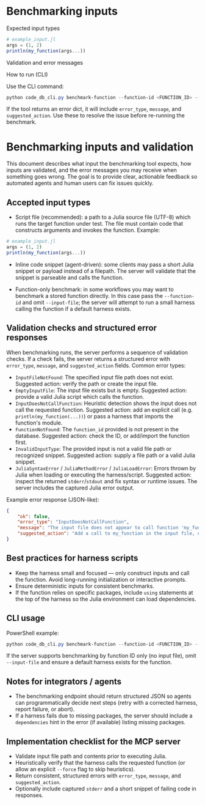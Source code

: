 # Benchmarking inputs

Expected input types


```julia
# example_input.jl
args = (1, 2)
println(my_function(args...))
```

Validation and error messages


How to run (CLI)

Use the CLI command:

```powershell
python code_db_cli.py benchmark-function --function-id <FUNCTION_ID> --input-file path/to/example_input.jl --iterations 5
```

If the tool returns an error dict, it will include `error_type`, `message`, and `suggested_action`. Use these to resolve the issue before re-running the benchmark.
# Benchmarking inputs and validation

This document describes what input the benchmarking tool expects, how inputs are validated, and the error messages you may receive when something goes wrong. The goal is to provide clear, actionable feedback so automated agents and human users can fix issues quickly.

## Accepted input types

- Script file (recommended): a path to a Julia source file (UTF-8) which runs the target function under test. The file must contain code that constructs arguments and invokes the function. Example:

```julia
# example_input.jl
args = (1, 2)
println(my_function(args...))
```

- Inline code snippet (agent-driven): some clients may pass a short Julia snippet or payload instead of a filepath. The server will validate that the snippet is parseable and calls the function.

- Function-only benchmark: in some workflows you may want to benchmark a stored function directly. In this case pass the `--function-id` and omit `--input-file`; the server will attempt to run a small harness calling the function if a default harness exists.

## Validation checks and structured error responses

When benchmarking runs, the server performs a sequence of validation checks. If a check fails, the server returns a structured error with `error_type`, `message`, and `suggested_action` fields. Common error types:

- `InputFileNotFound`: The specified input file path does not exist. Suggested action: verify the path or create the input file.
- `EmptyInputFile`: The input file exists but is empty. Suggested action: provide a valid Julia script which calls the function.
- `InputDoesNotCallFunction`: Heuristic detection shows the input does not call the requested function. Suggested action: add an explicit call (e.g. `println(my_function(...))`) or pass a harness that imports the function's module.
- `FunctionNotFound`: The `function_id` provided is not present in the database. Suggested action: check the ID, or add/import the function first.
- `InvalidInputType`: The provided input is not a valid file path or recognized snippet. Suggested action: supply a file path or a valid Julia snippet.
- `JuliaSyntaxError` / `JuliaMethodError` / `JuliaLoadError`: Errors thrown by Julia when loading or executing the harness/script. Suggested action: inspect the returned `stderr`/`stdout` and fix syntax or runtime issues. The server includes the captured Julia error output.

Example error response (JSON-like):

```json
{
	"ok": false,
	"error_type": "InputDoesNotCallFunction",
	"message": "The input file does not appear to call function 'my_function'",
	"suggested_action": "Add a call to my_function in the input file, e.g. println(my_function(...))"
}
```

## Best practices for harness scripts

- Keep the harness small and focused — only construct inputs and call the function. Avoid long-running initialization or interactive prompts.
- Ensure deterministic inputs for consistent benchmarks.
- If the function relies on specific packages, include `using` statements at the top of the harness so the Julia environment can load dependencies.

## CLI usage

PowerShell example:

```powershell
python code_db_cli.py benchmark-function --function-id <FUNCTION_ID> --input-file path/to/example_input.jl --iterations 5
```

If the server supports benchmarking by function ID only (no input file), omit `--input-file` and ensure a default harness exists for the function.

## Notes for integrators / agents

- The benchmarking endpoint should return structured JSON so agents can programmatically decide next steps (retry with a corrected harness, report failure, or abort).
- If a harness fails due to missing packages, the server should include a `dependencies` hint in the error (if available) listing missing packages.

## Implementation checklist for the MCP server

- Validate input file path and contents prior to executing Julia.
- Heuristically verify that the harness calls the requested function (or allow an explicit `--force` flag to skip heuristics).
- Return consistent, structured errors with `error_type`, `message`, and `suggested_action`.
- Optionally include captured `stderr` and a short snippet of failing code in responses.
